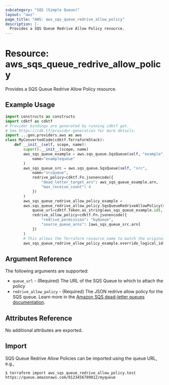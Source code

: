 ```yaml
---
subcategory: "SQS (Simple Queue)"
layout: "aws"
page_title: "AWS: aws_sqs_queue_redrive_allow_policy"
description: |-
  Provides a SQS Queue Redrive Allow Policy resource.
---
```


# Resource: aws_sqs_queue_redrive_allow_policy

Provides a SQS Queue Redrive Allow Policy resource.

## Example Usage

```python
import constructs as constructs
import cdktf as cdktf
# Provider bindings are generated by running cdktf get.
# See https://cdk.tf/provider-generation for more details.
import ...gen.providers.aws as aws
class MyConvertedCode(cdktf.TerraformStack):
    def __init__(self, scope, name):
        super().__init__(scope, name)
        aws_sqs_queue_example = aws.sqs_queue.SqsQueue(self, "example",
            name="examplequeue"
        )
        aws_sqs_queue_src = aws.sqs_queue.SqsQueue(self, "src",
            name="srcqueue",
            redrive_policy=cdktf.Fn.jsonencode({
                "dead_letter_target_arn": aws_sqs_queue_example.arn,
                "max_receive_count": 4
            })
        )
        aws_sqs_queue_redrive_allow_policy_example =
        aws.sqs_queue_redrive_allow_policy.SqsQueueRedriveAllowPolicy(self, "example_2",
            queue_url=cdktf.Token.as_string(aws_sqs_queue_example.id),
            redrive_allow_policy=cdktf.Fn.jsonencode({
                "redrive_permission": "byQueue",
                "source_queue_arns": [aws_sqs_queue_src.arn]
            })
        )
        # This allows the Terraform resource name to match the original name. You can remove the call if you don't need them to match.
        aws_sqs_queue_redrive_allow_policy_example.override_logical_id("example")
```

## Argument Reference

The following arguments are supported:

* `queue_url` - (Required) The URL of the SQS Queue to which to attach the policy
* `redrive_allow_policy` - (Required) The JSON redrive allow policy for the SQS queue. Learn more in the [Amazon SQS dead-letter queues documentation](https://docs.aws.amazon.com/AWSSimpleQueueService/latest/SQSDeveloperGuide/sqs-dead-letter-queues.html).

## Attributes Reference

No additional attributes are exported.

## Import

SQS Queue Redrive Allow Policies can be imported using the queue URL, e.g.,

```
$ terraform import aws_sqs_queue_redrive_allow_policy.test https://queue.amazonaws.com/0123456789012/myqueue
```

<!-- cache-key: cdktf-0.17.0-pre.15 input-1bcd9d5457ce3fdd18a8a6379fe75b80c50760f7a634779b080b9b083a3cef00 -->